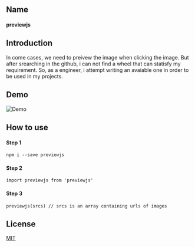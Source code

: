 ##  Name
#### previewjs

## Introduction
In come cases, we need to preivew the image when clicking the image. But after srearching in the github, i can not find a wheel that can statisfy my requirement. So, as a engineer, i attempt writing an avaiable one in order to be used in my projects.

##  Demo

![Demo](https://user-images.githubusercontent.com/23744602/30821601-7ca6f134-a258-11e7-8f54-e45dfec42140.gif)

## How to use

####  Step 1

```
npm i --save previewjs
```
####  Step 2
```
import previewjs from 'previewjs'
```
#### Step 3
```
previewjs(srcs) // srcs is an array containing urls of images
```

## License
[MIT](https://github.com/Juliiii/preview/blob/master/LICENSE)